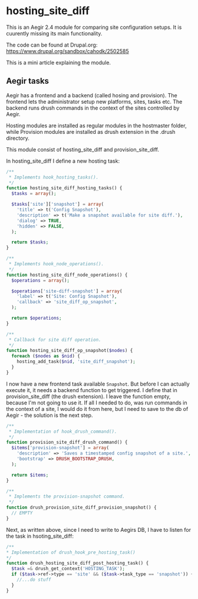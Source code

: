 # hosting_site_diff
This is an Aegir 2.4 module for comparing site configuration setups. It is cuurently missing its main functionality.

The code can be found at Drupal.org: https://www.drupal.org/sandbox/cahodk/2502585

This is a mini article explaining the module.

## Aegir tasks
Aegir has a frontend and a backend (called hosing and provision). The frontend lets the administrator setup new platforms, sites, tasks etc. The backend runs drush commands in the context of the sites controlled by Aegir.

Hosting modules are installed as regular modules in the hostmaster folder, while Provision modules are installed as drush extension in the .drush directory.

This module consist of hosting_site_diff and provision_site_diff.

In hosting_site_diff I define a new hosting task:

```PHP
/**
 * Implements hook_hosting_tasks().
 */
function hosting_site_diff_hosting_tasks() {
  $tasks = array();

  $tasks['site']['snapshot'] = array(
    'title' => t('Config Snapshot'),
    'description' => t('Make a snapshot available for site diff.'),
    'dialog' => TRUE,
    'hidden' => FALSE,
  );

  return $tasks;
}

/**
 * Implements hook_node_operations().
 */
function hosting_site_diff_node_operations() {
  $operations = array();

  $operations['site-diff-snapshot'] = array(
    'label' => t('Site: Config Snapshot'),
    'callback' => 'site_diff_op_snapshot',
  );

  return $operations;
}

/**
 * Callback for site diff operation.
 */
function hosting_site_diff_op_snapshot($nodes) {
  foreach ($nodes as $nid) {
    hosting_add_task($nid, 'site_diff_snapshot');
  }
}
```
I now have a new frontend task available `Snapshot`. But before I can actually execute it, it needs a backend function to get triggered. I define that in provision_site_diff (the drush extension). I leave the function empty, because I'm not going to use it. If all I needed to do, was run commands in the context of a site, I would do it from here, but I need to save to the db of Aegir - the solution is the next step.

```PHP
/**
 * Implementation of hook_drush_command().
 */
function provision_site_diff_drush_command() {
  $items['provision-snapshot'] = array(
    'description' => 'Saves a timestamped config snapshot of a site.',
    'bootstrap' => DRUSH_BOOTSTRAP_DRUSH,
  );

  return $items;
}

/**
 * Implements the provision-snapshot command.
 */
function drush_provision_site_diff_provision_snapshot() {
  // EMPTY
}
```

Next, as written above, since I need to write to Aegirs DB, I have to listen for the task in hsoting_site_diff:
```PHP
/**
* Implementation of drush_hook_pre_hosting_task()
*/
function drush_hosting_site_diff_post_hosting_task() {
  $task =& drush_get_context('HOSTING_TASK');
  if ($task->ref->type == 'site' && ($task->task_type == 'snapshot')) {
    //...do stuff
  }
}
```
